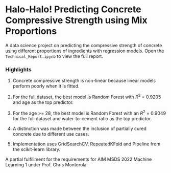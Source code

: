 # Halo-Halo! Predicting Concrete Compressive Strength using Mix Proportions

A data science project on predicting the compressive strength of concrete using different proportions of ingredients with regression models. Open the `Technical_Report.ipynb` to view the full report.

### Highlights
1. Concrete compressive strength is non-linear because linear models perform poorly when it is fitted.

2. For the full dataset, the best model is Random Forest with $R$<sup>2</sup> = 0.9205 and age as the top predictor.

3. For the age >= 28, the best model is Random Forest with an $R$<sup>2</sup> = 0.9049 for the full dataset and water-to-cement ratio as the top predictor.

4. A distinction was made between the inclusion of partially cured concrete due to different use cases.

5. Implementation uses GridSearchCV, RepeatedKFold and Pipeline from the scikit-learn library.


A partial fulfillment for the requirements for AIM MSDS 2022 Machine Learning 1 under Prof. Chris Monterola.
